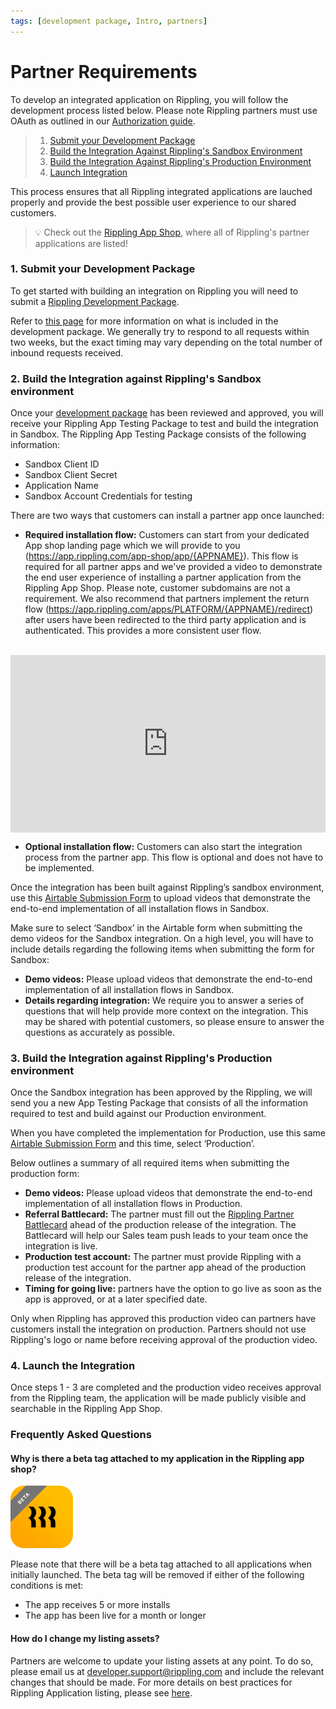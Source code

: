 ```yaml
---
tags: [development package, Intro, partners]
---
```


# Partner Requirements


To develop an integrated application on Rippling, you will follow the development process listed below. Please note Rippling partners must use OAuth as outlined in our [Authorization guide](https://developer.rippling.com/docs/rippling-api/docs/Getting-Started/f-Authorization.md).


<!-- theme: success -->

> 1. [Submit your Development Package](https://developer.rippling.com/docs/rippling-api/docs/Getting-Started/c-Partners.md#1-submit-your-development-package)
> 2. [Build the Integration Against Rippling's Sandbox Environment](https://developer.rippling.com/docs/rippling-api/docs/Getting-Started/c-Partners.md#2-build-the-integration-against-ripplings-sandbox-environment)
> 3. [Build the Integration Against Rippling's Production Environment](https://developer.rippling.com/docs/rippling-api/docs/Getting-Started/c-Partners.md#3-build-the-integration-against-ripplings-production-environment)
> 4. [Launch Integration](https://developer.rippling.com/docs/rippling-api/docs/Getting-Started/c-Partners.md#4-launch-the-integration)

This process ensures that all Rippling integrated applications are lauched properly and provide the best possible user experience to our shared customers.

<!-- theme: success -->

> 💡 Check out the [Rippling App Shop](https://rippling.com/app-shop), where all of Rippling's partner applications are listed!


### 1. Submit your Development Package

To get started with building an integration on Rippling you will need to submit a [Rippling Development Package](https://developer.rippling.com/docs/rippling-api/docs/Submit/development-package.md).

Refer to [this page](https://developer.rippling.com/docs/rippling-api/docs/Submit/development-package.md) for more information on what is included in the development package. We generally try to respond to all requests within two weeks, but the exact timing may vary depending on the total number of inbound requests received.


### 2. Build the Integration against Rippling's Sandbox environment

Once your [development package](https://developer.rippling.com/docs/rippling-api/docs/Submit/development-package.md) has been reviewed and approved, you will receive your Rippling App Testing Package to test and build the integration in Sandbox. The Rippling App Testing Package consists of the following information:

- Sandbox Client ID
- Sandbox Client Secret
- Application Name
- Sandbox Account Credentials for testing

There are two ways that customers can install a partner app once launched:

- **Required installation flow:** 
Customers can start from your dedicated App shop landing page which we will provide to you (https://app.rippling.com/app-shop/app/{APPNAME}). This flow is required for all partner apps and we've provided a video to demonstrate the end user experience of installing a partner application from the Rippling App Shop. Please note, customer subdomains are not a requirement. We also recommend that partners implement the return flow (https://app.rippling.com/apps/PLATFORM/{APPNAME}/redirect) after users have been redirected to the third party application and is authenticated. This provides a more consistent user flow.
<br />

<div style="position: relative; padding-bottom: 56.25%; height: 0;"><iframe src="https://www.loom.com/embed/734f18e6225c46229cb74d4cacfcad45" frameborder="0" webkitallowfullscreen mozallowfullscreen allowfullscreen style="position: absolute; top: 0; left: 0; width: 100%; height: 100%;"></iframe></div>

- **Optional installation flow:** Customers can also start the integration process from the partner app. This flow is optional and does not have to be implemented. 


Once the integration has been built against Rippling’s sandbox environment, use this [Airtable Submission Form](https://airtable.com/shrQa3q3bkeuK6lTQ) to upload videos that demonstrate the end-to-end implementation of all installation flows in Sandbox. 

Make sure to select ‘Sandbox’ in the Airtable form when submitting the demo videos for the Sandbox integration. On a high level, you will have to include details regarding the following items when submitting the form for Sandbox:
- **Demo videos:** Please upload videos that demonstrate the end-to-end implementation of all installation flows in Sandbox.
- **Details regarding integration:** We require you to answer a series of questions that will help provide more context on the integration. This may be shared with potential customers, so please ensure to answer the questions as accurately as possible.


### 3. Build the Integration against Rippling's Production environment

Once the Sandbox integration has been approved by the Rippling, we will send you a new App Testing Package that consists of all the information required to test and build against our Production environment.

When you have completed the implementation for Production, use this same [Airtable Submission Form](https://airtable.com/shrQa3q3bkeuK6lTQ) and this time, select ‘Production’. 

Below outlines a summary of all required items when submitting the production form:
- **Demo videos:** Please upload videos that demonstrate the end-to-end implementation of all installation flows in Production.
- **Referral Battlecard:** The partner must fill out the [Rippling Partner Battlecard](https://airtable.com/shr4YXl8kPCS1PDgg) ahead of the production release of the integration. The Battlecard will help our Sales team push leads to your team once the integration is live.
- **Production test account:** The partner must provide Rippling with a production test account for the partner app ahead of the production release of the integration.
- **Timing for going live:** partners have the option to go live as soon as the app is approved, or at a later specified date.

Only when Rippling has approved this production video can partners have customers install the integration on production. Partners should not use Rippling's logo or name before receiving approval of the production video.


### 4. Launch the Integration

Once steps 1 - 3 are completed and the production video receives approval from the Rippling team, the application will be made publicly visible and searchable in the Rippling App Shop.


### Frequently Asked Questions

#### Why is there a beta tag attached to my application in the Rippling app shop?

![APIKey](../../assets/images/Beta_Tag.png)

Please note that there will be a beta tag attached to all applications when initially launched. The beta tag will be removed if either of the following conditions is met:
- The app receives 5 or more installs
- The app has been live for a month or longer

#### How do I change my listing assets?
Partners are welcome to update your listing assets at any point. To do so, please email us at developer.support@rippling.com and include the relevant changes that should be made. For more details on best practices for Rippling Application listing, please see [here](https://go.rippling.com/rs/345-FHM-674/images/Rippling_Partner_App_Listing.pdf).

